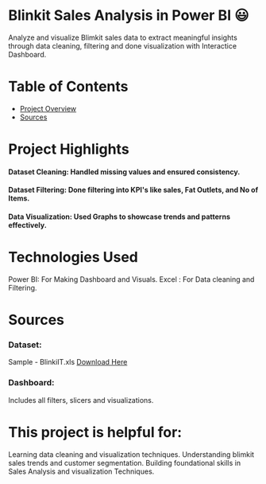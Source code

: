# Blinkit Sales Analysis in Power BI 😃
Analyze and visualize Blimkit sales data to extract meaningful insights through data cleaning, filtering and done visualization with Interactice Dashboard.


# Table of Contents

- [Project Overview](#Project-Highlights)
- [Sources](#Sources)

# Project Highlights
#### Dataset Cleaning: Handled missing values and ensured consistency.

#### Dataset Filtering: Done filtering into KPI's like sales, Fat Outlets, and No of Items.

#### Data Visualization: Used Graphs to showcase trends and patterns effectively.
# Technologies Used

Power BI: For Making Dashboard and Visuals.
Excel : For Data cleaning and Filtering.

# Sources
### Dataset:
Sample - BlinkiIT.xls [Download Here](https://microsoft.com)

### Dashboard:
Includes all filters, slicers and visualizations.


# This project is helpful for:

Learning data cleaning and visualization techniques.
Understanding blimkit sales trends and customer segmentation.
Building foundational skills in Sales Analysis and visualization Techniques.
